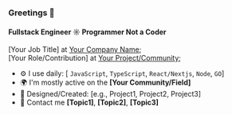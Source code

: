 
### Greetings 👋

#### Fullstack Engineer ☼ Programmer Not a Coder

[Your Job Title] at [Your Company Name](https://yourcompanywebsite.com);<br>
[Your Role/Contribution] at [Your Project/Community](https://yourprojectwebsite.com);<br>

- ⚙️ I use daily: [ `JavaScript`, `TypeScript`, `React/Nextjs`, `Node`, `GO`]
- 🌍 I'm mostly active on the **[Your Community/Field]**
- 💅 Designed/Created: [e.g., Project1, Project2, Project3]
- 💬 Contact me  **[Topic1]**, **[Topic2]**, **[Topic3]**


